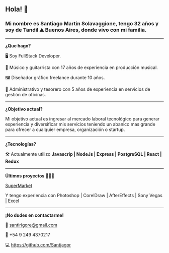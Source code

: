 ## **Hola! 👋**

### Mi nombre es Santiago Martin Solavaggione, tengo 32 años y soy de Tandil ⛰️ Buenos Aires, donde vivo con mi familia.

-----------------------------------------------------------------------------------------------------------------------------------------------------

**¿Que hago?**

🖥️ Soy FullStack Developer.

🎸 Músico y guitarrista con 17 años de experiencia en producción musical.

🖼️ Diseñador gráfico freelance durante 10 años.

💼 Administrativo y tesorero con 5 años de experiencia en servicios de gestión de oficinas.

-----------------------------------------------------------------------------------------------------------------------------------------------------

**¿Objetivo actual?**

Mi objetivo actual es ingresar al mercado laboral tecnológico para generar experiencia y diversificar mis servicios teniendo un abanico mas grande para ofrecer a cualquier empresa, organización o startup.

-----------------------------------------------------------------------------------------------------------------------------------------------------

**¿Tecnologías?**

🛠️ Actualmente utilizo **Javascrip | NodeJs | Express | PostgreSQL | React | Redux**

-----------------------------------------------------------------------------------------------------------------------------------------------------

**Últimos proyectos**
👨🏻‍💻

[SuperMarket](https://supermarketpreview.vercel.app/)

Y tengo experiencia con Photoshop | CorelDraw | AfterEffects | Sony Vegas | Excel

-----------------------------------------------------------------------------------------------------------------------------------------------------

**¡No dudes en contactarme!**

📧 santirigore@gmail.com

📱 +54 9 249 4370217

💻 https://github.com/Santjagor
